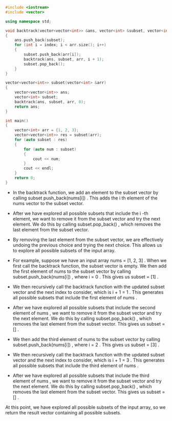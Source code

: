 ```cpp
#include <iostream>
#include <vector>

using namespace std;

void backtrack(vector<vector<int>> &ans, vector<int> &subset, vector<int> &arr, int index)
{
    ans.push_back(subset);
    for (int i = index; i < arr.size(); i++)
    {
        subset.push_back(arr[i]);
        backtrack(ans, subset, arr, i + 1);
        subset.pop_back();
    }
}

vector<vector<int>> subset(vector<int> &arr)
{
    vector<vector<int>> ans;
    vector<int> subset;
    backtrack(ans, subset, arr, 0);
    return ans;
}

int main()
{
    vector<int> arr = {1, 2, 3};
    vector<vector<int>> res = subset(arr);
    for (auto subset : res)
    {
        for (auto num : subset)
        {
            cout << num;
        }
        cout << endl;
    }
    return 0;
}
```
* In the backtrack function, we add an element to the subset vector by calling subset push_back(nums[i]) . This adds the i th element of the nums vector to the subset vector.

* After we have explored all possible subsets that include the  i -th element, we want to remove it from the  subset  vector and try the next element. We do this by calling  subset.pop_back() , which removes the last element from the  subset  vector.

* By removing the last element from the  subset  vector, we are effectively undoing the previous choice and trying the next choice. This allows us to explore all possible subsets of the input array.

* For example, suppose we have an input array  nums = [1, 2, 3] . When we first call the  backtrack  function, the  subset  vector is empty. We then add the first element of  nums  to the  subset  vector by calling  subset.push_back(nums[i]) , where  i = 0 . This gives us  subset = [1] .

* We then recursively call the  backtrack  function with the updated  subset  vector and the next index to consider, which is  i + 1 = 1 . This generates all possible subsets that include the first element of  nums .

* After we have explored all possible subsets that include the second element of  nums , we want to remove it from the  subset  vector and try the next element. We do this by calling  subset.pop_back() , which removes the last element from the  subset  vector. This gives us  subset = [] .
*  We then add the third element of  nums  to the  subset  vector by calling  subset.push_back(nums[i]) , where  i = 2 . This gives us  subset = [3] .
*  We then recursively call the  backtrack  function with the updated  subset  vector and the next index to consider, which is  i + 1 = 3 . This generates all possible subsets that include the third element of  nums . 
* After we have explored all possible subsets that include the third element of  nums , we want to remove it from the  subset  vector and try the next element. We do this by calling  subset.pop_back() , which removes the last element from the  subset  vector. This gives us  subset = [] . 
 
At this point, we have explored all possible subsets of the input array, so we return the result vector containing all possible subsets.